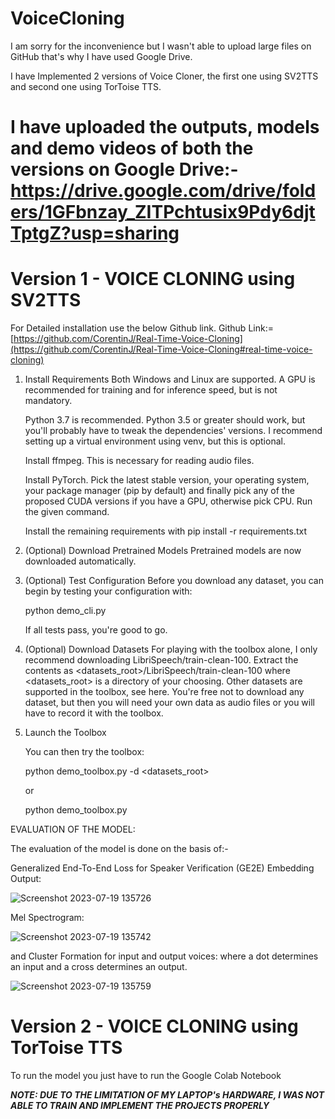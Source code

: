 # VoiceCloning

I am sorry for the inconvenience but I wasn't able to upload large files on GitHub that's why I have used Google Drive.

I have Implemented 2 versions of Voice Cloner, the first one using SV2TTS and second one using TorToise TTS.

# I have uploaded the outputs, models and demo videos of both the versions on Google Drive:- https://drive.google.com/drive/folders/1GFbnzay_ZITPchtusix9Pdy6djtTptgZ?usp=sharing

# Version 1 - VOICE CLONING using SV2TTS
   For Detailed installation use the below Github link.
   Github Link:= [https://github.com/CorentinJ/Real-Time-Voice-Cloning](https://github.com/CorentinJ/Real-Time-Voice-Cloning#real-time-voice-cloning)
1. Install Requirements
   Both Windows and Linux are supported. A GPU is recommended for training and for inference speed, but is not mandatory.

   Python 3.7 is recommended. Python 3.5 or greater should work, but you'll probably have to tweak the dependencies' versions. I recommend setting up a virtual environment using venv, but this is optional.

   Install ffmpeg. This is necessary for reading audio files.

   Install PyTorch. Pick the latest stable version, your operating system, your package manager (pip by default) and finally pick any of the proposed CUDA versions if you have a GPU, otherwise pick CPU. Run the given command.

   Install the remaining requirements with pip install -r requirements.txt

2. (Optional) Download Pretrained Models
   Pretrained models are now downloaded automatically.

3. (Optional) Test Configuration
   Before you download any dataset, you can begin by testing your configuration with:

   python demo_cli.py

   If all tests pass, you're good to go.

4. (Optional) Download Datasets
   For playing with the toolbox alone, I only recommend downloading LibriSpeech/train-clean-100. Extract the contents as <datasets_root>/LibriSpeech/train-clean-100 where <datasets_root> is a directory of your choosing. Other datasets are supported in the toolbox, see here. You're free not to download any dataset, but then you will need your own data as audio files or you will have to record it with the toolbox.

5. Launch the Toolbox
   
   You can then try the toolbox:

   python demo_toolbox.py -d <datasets_root>

   or

   python demo_toolbox.py

EVALUATION OF THE MODEL:

The evaluation of the model is done on the basis of:-  

Generalized End-To-End Loss for Speaker Verification (GE2E) Embedding Output: 

![Screenshot 2023-07-19 135726](https://github.com/KuNNaL2412/VoiceCloning/assets/94506399/158e2a77-caf4-483d-bc51-ea2e6f40388f)

Mel Spectrogram:

![Screenshot 2023-07-19 135742](https://github.com/KuNNaL2412/VoiceCloning/assets/94506399/903eff8c-5f57-4eb7-8c6f-92542a22acdf)

and Cluster Formation for input and output voices: where a dot determines an input and a cross determines an output.

![Screenshot 2023-07-19 135759](https://github.com/KuNNaL2412/VoiceCloning/assets/94506399/1fc45c52-6c71-4c44-876d-c4c7aa2a396b)


# Version 2 - VOICE CLONING using TorToise TTS

   To run the model you just have to run the Google Colab Notebook



***NOTE: DUE TO THE LIMITATION OF MY LAPTOP's HARDWARE, I WAS NOT ABLE TO TRAIN AND IMPLEMENT THE PROJECTS PROPERLY***
